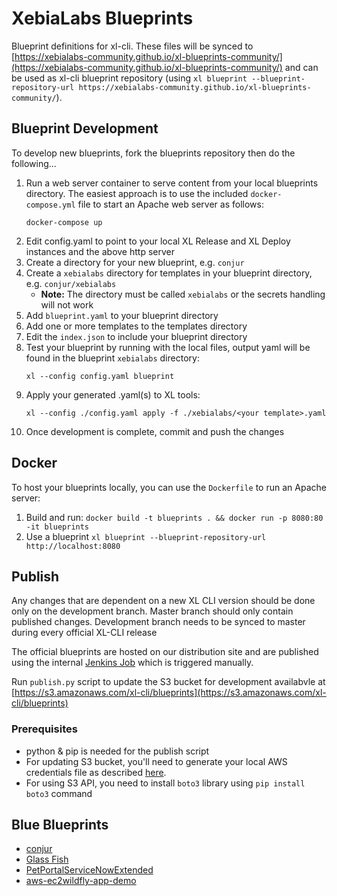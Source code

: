 # XebiaLabs Blueprints

Blueprint definitions for xl-cli. These files will be synced to [https://xebialabs-community.github.io/xl-blueprints-community/](https://xebialabs-community.github.io/xl-blueprints-community/) and can be used as xl-cli blueprint repository (using `xl blueprint --blueprint-repository-url https://xebialabs-community.github.io/xl-blueprints-community/`).

## Blueprint Development

To develop new blueprints, fork the blueprints repository then do the following...
1. Run a web server container to serve content from your local blueprints directory.  The easiest approach is to use the included `docker-compose.yml` file to start an Apache web server as follows:
    ```
    docker-compose up
    ```
1. Edit config.yaml to point to your local XL Release and XL Deploy instances and the above http server
1. Create a directory for your new blueprint, e.g. `conjur`
1. Create a `xebialabs` directory for templates in your blueprint directory, e.g. `conjur/xebialabs`
    * **Note:** The directory must be called `xebialabs` or the secrets handling will not work
1. Add `blueprint.yaml` to your blueprint directory
1. Add one or more templates to the templates directory
1. Edit the `index.json` to include your blueprint directory
1. Test your blueprint by running with the local files, output yaml will be found in the blueprint `xebialabs` directory:
    ```
    xl --config config.yaml blueprint
    ```
1. Apply your generated .yaml(s) to XL tools:
    ```
    xl --config ./config.yaml apply -f ./xebialabs/<your template>.yaml
    ```
1. Once development is complete, commit and push the changes


## Docker
To host your blueprints locally, you can use the `Dockerfile` to run an Apache server:
1. Build and run: `docker build -t blueprints . && docker run -p 8080:80 -it blueprints`
1. Use a blueprint `xl blueprint --blueprint-repository-url http://localhost:8080`


## Publish

Any changes that are dependent on a new XL CLI version should be done only on the development branch. Master branch should only contain published changes. Development branch needs to be synced to master during every official XL-CLI release

The official blueprints are hosted on our distribution site and are published using the internal [Jenkins Job](https://jenkins-ng.xebialabs.com/jenkinsng/job/XL%20Devops%20As%20Code/job/Blueprints%20Release/) which is triggered manually.

Run `publish.py` script to update the S3 bucket for development availabvle at [https://s3.amazonaws.com/xl-cli/blueprints](https://s3.amazonaws.com/xl-cli/blueprints)

### Prerequisites

- python & pip is needed for the publish script
- For updating S3 bucket, you'll need to generate your local AWS credentials file as described [here](https://docs.aws.amazon.com/cli/latest/userguide/cli-config-files.html).
- For using S3 API, you need to install `boto3` library using `pip install boto3` command

## Blue Blueprints
  * [conjur](conjur/)
  * [Glass Fish](GlassFish)
  * [PetPortalServiceNowExtended](PetPortalServiceNowExtended)
  * [aws-ec2wildfly-app-demo](aws-ec2wildfly-app-demo)
